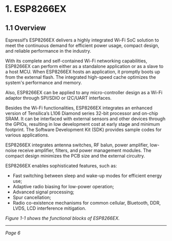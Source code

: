 # 1. ESP8266EX

## 1.1 Overview

Espressif’s ESP8266EX delivers a highly integrated Wi-Fi SoC solution to meet the continuous demand for efficient power usage, compact design, and reliable performance in the industry.

With its complete and self-contained Wi-Fi networking capabilities, ESP8266EX can perform either as a standalone application or as a slave to a host MCU. When ESP8266EX hosts an application, it promptly boots up from the external flash. The integrated high-speed cache optimizes the system's performance and memory.

Also, ESP8266EX can be applied to any micro-controller design as a Wi-Fi adaptor through SPI/SDIO or I2C/UART interfaces.

Besides the Wi-Fi functionalities, ESP8266EX integrates an enhanced version of Tensilica’s L106 Diamond series 32-bit processor and on-chip SRAM. It can be interfaced with external sensors and other devices through the GPIOs, resulting in low development cost at early stage and minimum footprint. The Software Development Kit (SDK) provides sample codes for various applications.

ESP8266EX integrates antenna switches, RF balun, power amplifier, low-noise receive amplifier, filters, and power management modules. The compact design minimizes the PCB size and the external circuitry.

ESP8266EX enables sophisticated features, such as:

- Fast switching between sleep and wake-up modes for efficient energy use;
- Adaptive radio biasing for low-power operation;
- Advanced signal processing;
- Spur cancellation;
- Radio co-existence mechanisms for common cellular, Bluetooth, DDR, LVDS, LCD interference mitigation.

*Figure 1-1 shows the functional blocks of ESP8266EX.*

---

*Page 6*